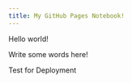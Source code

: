 ```yaml
---
title: My GitHub Pages Notebook!
---
```


Hello world!

Write some words here!

Test for Deployment
